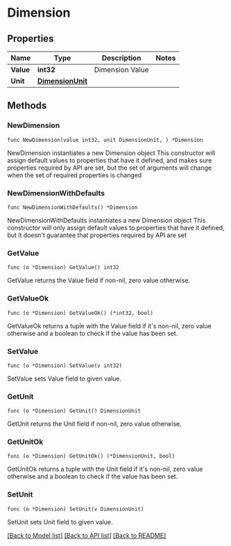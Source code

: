 # Dimension

## Properties

Name | Type | Description | Notes
------------ | ------------- | ------------- | -------------
**Value** | **int32** | Dimension Value | 
**Unit** | [**DimensionUnit**](DimensionUnit.md) |  | 

## Methods

### NewDimension

`func NewDimension(value int32, unit DimensionUnit, ) *Dimension`

NewDimension instantiates a new Dimension object
This constructor will assign default values to properties that have it defined,
and makes sure properties required by API are set, but the set of arguments
will change when the set of required properties is changed

### NewDimensionWithDefaults

`func NewDimensionWithDefaults() *Dimension`

NewDimensionWithDefaults instantiates a new Dimension object
This constructor will only assign default values to properties that have it defined,
but it doesn't guarantee that properties required by API are set

### GetValue

`func (o *Dimension) GetValue() int32`

GetValue returns the Value field if non-nil, zero value otherwise.

### GetValueOk

`func (o *Dimension) GetValueOk() (*int32, bool)`

GetValueOk returns a tuple with the Value field if it's non-nil, zero value otherwise
and a boolean to check if the value has been set.

### SetValue

`func (o *Dimension) SetValue(v int32)`

SetValue sets Value field to given value.


### GetUnit

`func (o *Dimension) GetUnit() DimensionUnit`

GetUnit returns the Unit field if non-nil, zero value otherwise.

### GetUnitOk

`func (o *Dimension) GetUnitOk() (*DimensionUnit, bool)`

GetUnitOk returns a tuple with the Unit field if it's non-nil, zero value otherwise
and a boolean to check if the value has been set.

### SetUnit

`func (o *Dimension) SetUnit(v DimensionUnit)`

SetUnit sets Unit field to given value.



[[Back to Model list]](../README.md#documentation-for-models) [[Back to API list]](../README.md#documentation-for-api-endpoints) [[Back to README]](../README.md)


